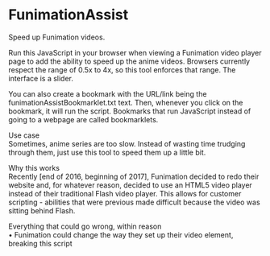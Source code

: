 # FunimationAssist  
Speed up Funimation videos.  
  
Run this JavaScript in your browser when viewing a Funimation video player page to add the ability to speed up the anime videos. Browsers currently respect the range of 0.5x to 4x, so this tool enforces that range. The interface is a slider.  
  
You can also create a bookmark with the URL/link being the funimationAssistBookmarklet.txt text. Then, whenever you click on the bookmark, it will run the script. Bookmarks that run JavaScript instead of going to a webpage are called bookmarklets.  
  
Use case  
Sometimes, anime series are too slow. Instead of wasting time trudging through them, just use this tool to speed them up a little bit.  
  
Why this works  
Recently [end of 2016, beginning of 2017], Funimation decided to redo their website and, for whatever reason, decided to use an HTML5 video player instead of their traditional Flash video player. This allows for customer scripting - abilities that were previous made difficult because the video was sitting behind Flash.  
  
Everything that could go wrong, within reason  
• Funimation could change the way they set up their video element, breaking this script  